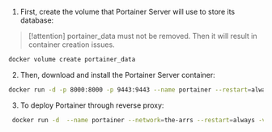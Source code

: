 1. First, create the volume that Portainer Server will use to store its database:
> [!attention]
> portainer_data must not be removed. Then it will result in container creation issues.

```bash
docker volume create portainer_data
```


2. Then, download and install the Portainer Server container:
```bash
docker run -d -p 8000:8000 -p 9443:9443 --name portainer --restart=always -v /var/run/docker.sock:/var/run/docker.sock -v portainer_data:/data portainer/portainer-ce:latest
```

3. To deploy Portainer through reverse proxy:
```bash
 docker run -d  --name portainer --network=the-arrs --restart=always -v /var/run/docker.sock:/var/run/docker.sock -v portainer_data:/data portainer/portainer-ce:latest
```